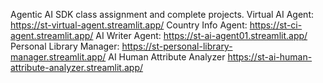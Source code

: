 Agentic AI SDK class assignment and complete projects.
Virtual AI Agent:
https://st-virtual-agent.streamlit.app/
Country Info Agent:
https://st-ci-agent.streamlit.app/
AI Writer Agent:
https://st-ai-agent01.streamlit.app/
Personal Library Manager:
https://st-personal-library-manager.streamlit.app/
AI Human Attribute Analyzer
https://st-ai-human-attribute-analyzer.streamlit.app/
